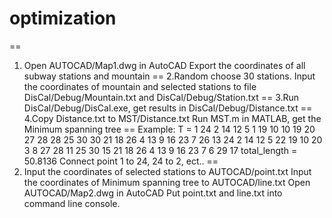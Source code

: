 # optimization
==
1. Open AUTOCAD/Map1.dwg in AutoCAD
Export the coordinates of all subway stations and mountain
==
2.Random choose 30 stations.
Input the coordinates of mountain and selected stations to file DisCal/Debug/Mountain.txt and DisCal/Debug/Station.txt
==
3.Run DisCal/Debug/DisCal.exe, get results in DisCal/Debug/Distance.txt
==
4.Copy Distance.txt to MST/Distance.txt
Run MST.m in MATLAB, get the Minimum spanning tree
==
Example:
T =
     1    24     2    14    12     5     1    19    10    10    19    20    27    28    28    25    30    30    21    18    26     4    13     9    16    23     7    26    13
    24     2    14    12     5    22    19    10    20     3     8    27    28    11    25    30    15    21    18    26     4    13     9    16    23     7     6    29    17
total_length =
   50.8136
Connect point 1 to 24, 24 to 2, ect..
==
5. Input the coordinates of selected stations to AUTOCAD/point.txt
Input the coordinates of Minimum spanning tree to AUTOCAD/line.txt
Open AUTOCAD/Map2.dwg in AutoCAD
Put point.txt and line.txt into command line console.
